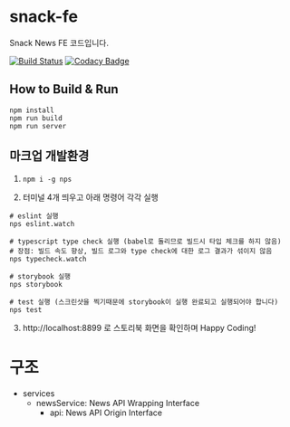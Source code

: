 # snack-fe 

Snack News FE 코드입니다.

[![Build Status](https://travis-ci.org/snack-news/Snack-FE.svg?branch=master)](https://travis-ci.org/snack-news/Snack-FE)
[![Codacy Badge](https://api.codacy.com/project/badge/Grade/8cb79631f47a47f48e85081d59fef73f)](https://www.codacy.com/manual/vomvoru/Snack-FE?utm_source=github.com&amp;utm_medium=referral&amp;utm_content=snack-news/Snack-FE&amp;utm_campaign=Badge_Grade)

## How to Build & Run
```
npm install
npm run build
npm run server
```

## 마크업 개발환경
1. `npm i -g nps`

2. 터미널 4개 띄우고 아래 명령어 각각 실행

```
# eslint 실행
nps eslint.watch

# typescript type check 실행 (babel로 돌리므로 빌드시 타입 체크를 하지 않음)
# 장점: 빌드 속도 향상, 빌드 로그와 type check에 대한 로그 결과가 섞이지 않음
nps typecheck.watch

# storybook 실행
nps storybook

# test 실행 (스크린샷을 찍기때문에 storybook이 실행 완료되고 실행되어야 합니다)
nps test
```

3. http://localhost:8899 로 스토리북 화면을 확인하며 Happy Coding!

# 구조
- services
  - newsService: News API Wrapping Interface
    - api: News API Origin Interface
    
